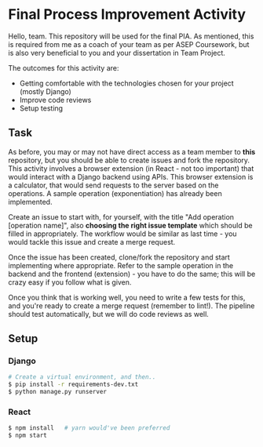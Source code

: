 # Final Process Improvement Activity

Hello, team. This repository will be used for the final PIA. As mentioned, this is required from me as a coach of your team as per ASEP Coursework, but is also very beneficial to you and your dissertation in Team Project.

The outcomes for this activity are:

* Getting comfortable with the technologies chosen for your project (mostly Django)
* Improve code reviews
* Setup testing

## Task

As before, you may or may not have direct access as a team member to **this** repository, but you should be able to create issues and fork the repository. This activity involves a browser extension (in React - not too important) that would interact with a Django backend using APIs. This browser extension is a calculator, that would send requests to the server based on the operations. A sample operation (exponentiation) has already been implemented.

Create an issue to start with, for yourself, with the title "Add operation [operation name]", also **choosing the right issue template** which should be filled in appropriately. The workflow would be similar as last time - you would tackle this issue and create a merge request.

Once the issue has been created, clone/fork the repository and start implementing where appropriate. Refer to the sample operation in the backend and the frontend (extension) - you have to do the same; this will be crazy easy if you follow what is given.

Once you think that is working well, you need to write a few tests for this, and you're ready to create a merge request (remember to lint!). The pipeline should test automatically, but we will do code reviews as well.

## Setup

### Django

```sh
# Create a virtual environment, and then..
$ pip install -r requirements-dev.txt
$ python manage.py runserver
```

### React

```sh
$ npm install   # yarn would've been preferred
$ npm start
```
